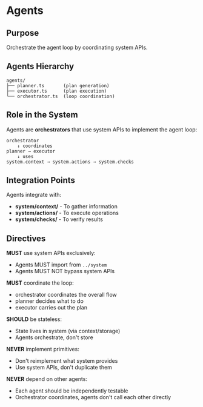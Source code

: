 # Agents

## Purpose

Orchestrate the agent loop by coordinating system APIs.

## Agents Hierarchy

```
agents/
├── planner.ts       (plan generation)
├── executor.ts      (plan execution)
└── orchestrator.ts  (loop coordination)
```

## Role in the System

Agents are **orchestrators** that use system APIs to implement the agent loop:

```
orchestrator
    ↓ coordinates
planner → executor
    ↓ uses
system.context → system.actions → system.checks
```

## Integration Points

Agents integrate with:

- **system/context/** - To gather information
- **system/actions/** - To execute operations
- **system/checks/** - To verify results

## Directives

**MUST** use system APIs exclusively:
- Agents MUST import from `../system`
- Agents MUST NOT bypass system APIs

**MUST** coordinate the loop:
- orchestrator coordinates the overall flow
- planner decides what to do
- executor carries out the plan

**SHOULD** be stateless:
- State lives in system (via context/storage)
- Agents orchestrate, don't store

**NEVER** implement primitives:
- Don't reimplement what system provides
- Use system APIs, don't duplicate them

**NEVER** depend on other agents:
- Each agent should be independently testable
- Orchestrator coordinates, agents don't call each other directly

